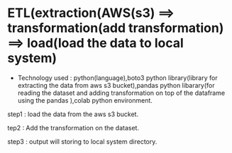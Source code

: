# ETL(extraction(AWS(s3) ==> transformation(add transformation) ==> load(load the data to local system) 

* Technology used : python(language),boto3 python library(library for extracting the data from aws s3 bucket),pandas python libarary(for reading
  the dataset and adding transformation on top of the dataframe  using the pandas ),colab python environment.


step1 : load the data from the aws s3 bucket.

tep2 : Add the transformation on the dataset.

step3 : output will storing to local system directory.

